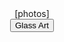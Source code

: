<center>
[photos]
</center>

<center>
<button onclick="location.href='https://isabelle-goldstein.github.io/glassart.html'">Glass Art</button>
</center>
